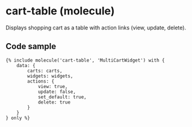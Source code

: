 # cart-table (molecule)

Displays shopping cart as a table with action links (view, update, delete).

## Code sample

```
{% include molecule('cart-table', 'MultiCartWidget') with {
    data: {
        carts: carts,
        widgets: widgets,
        actions: {
            view: true,
            update: false,
            set_default: true,
            delete: true
        }
    }
} only %}
```
